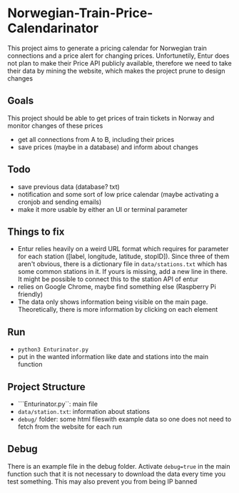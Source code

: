 # Norwegian-Train-Price-Calendarinator
This project aims to generate a pricing calendar for Norwegian train connections and a price alert for changing prices. Unfortunetily, Entur does not plan to make their Price API publicly available, therefore we need to take their data by mining the website, which makes the project prune to design changes

## Goals
This project should be able to get prices of train tickets in Norway and monitor changes of these prices
* get all connections from A to B, including their prices
* save prices (maybe in a database) and inform about changes

## Todo
* save previous data (database? txt)
* notification and some sort of low price calendar (maybe activating a cronjob and sending emails)
* make it more usable by either an UI or terminal parameter

## Things to fix
* Entur relies heavily on a weird URL format which requires for parameter for each station ([label, longitude, latitude, stopID]). Since three of them aren't obvious, there is a dictionary file in ``data/stations.txt`` which has some common stations in it. If yours is missing, add a new line in there. It might be possible to connect this to the station API of entur
* relies on Google Chrome, maybe find something else (Raspberry Pi friendly)
* The data only shows information being visible on the main page. Theoretically, there is more information by clicking on each element

## Run
* ```python3 Enturinator.py```
* put in the wanted information like date and stations into the main function

## Project Structure
* ```Enturinator.py``: main file
* ``data/station.txt``: information about stations
* ``debug/`` folder: some html fileswith example data so one does not need to fetch from the website for each run

## Debug
There is an example file in the debug folder. Activate ``debug=true`` in the main function such that it is not necessary to download the data every time you test something. This may also prevent you from being IP banned